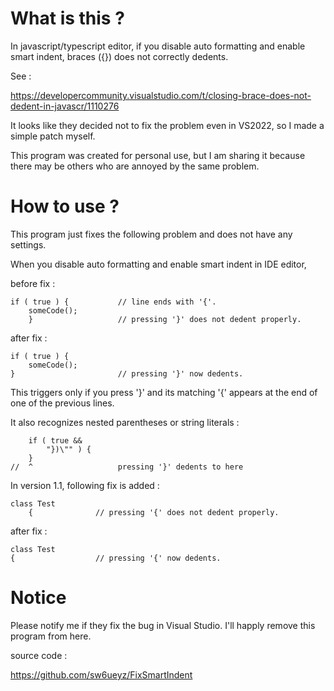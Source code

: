 
# What is this ?

In javascript/typescript editor, if you disable auto formatting and enable smart indent, braces ({}) does not correctly dedents.

See :

https://developercommunity.visualstudio.com/t/closing-brace-does-not-dedent-in-javascr/1110276

It looks like they decided not to fix the problem even in VS2022, so I made a simple patch myself.

This program was created for personal use, but I am sharing it because there may be others who are annoyed by the same problem.


# How to use ?

This program just fixes the following problem and does not have any settings.

When you disable auto formatting and enable smart indent in IDE editor,

before fix :

~~~
if ( true ) {           // line ends with '{'.
    someCode();
    }                   // pressing '}' does not dedent properly.
~~~

after fix :

~~~
if ( true ) {
    someCode();
}                       // pressing '}' now dedents.
~~~

This triggers only if you press '}' and its matching '{' appears at the end of one of the previous lines.

It also recognizes nested parentheses or string literals :

~~~
    if ( true &&
        "})\"" ) {
    }
//  ^                   pressing '}' dedents to here
~~~

In version 1.1, following fix is added :

~~~
class Test
    {              // pressing '{' does not dedent properly.
~~~

after fix :

~~~
class Test
{                  // pressing '{' now dedents.
~~~


# Notice

Please notify me if they fix the bug in Visual Studio. I'll happly remove this program from here.

source code :

https://github.com/sw6ueyz/FixSmartIndent
